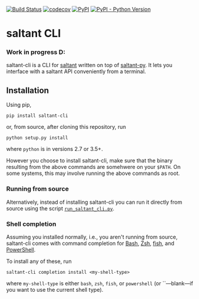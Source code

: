 [![Build Status](https://travis-ci.com/mwiens91/saltant-cli.svg?branch=master)](https://travis-ci.com/mwiens91/saltant-cli)
[![codecov](https://codecov.io/gh/mwiens91/saltant-cli/branch/master/graph/badge.svg)](https://codecov.io/gh/mwiens91/saltant-cli)
[![PyPI](https://img.shields.io/pypi/v/saltant-cli.svg)](https://pypi.org/project/saltant-cli/)
[![PyPI - Python Version](https://img.shields.io/pypi/pyversions/saltant-cli.svg)](https://pypi.org/project/saltant-cli/)

# saltant CLI

### Work in progress D:

saltant-cli is a CLI for [saltant](https://github.com/mwiens91/saltant)
written on top of [saltant-py](https://github.com/mwiens91/saltant-py).
It lets you interface with a saltant API conveniently from a terminal.

## Installation

Using pip,

```
pip install saltant-cli
```

or, from source, after cloning this repository, run

```
python setup.py install
```

where `python` is in versions 2.7 or 3.5+.

However you choose to install saltant-cli, make sure that the binary
resulting from the above commands are somehwere on your `$PATH`. On some
systems, this may involve running the above commands as root.

### Running from source

Alternatively, instead of installing saltant-cli you can run it directly
from source using the script [`run_saltant_cli.py`](run_saltant_cli.py).

### Shell completion

Assuming you installed normally, i.e., you aren't running from source,
saltant-cli comes with command completion for
[Bash](https://www.gnu.org/software/bash/), [Zsh](https://www.zsh.org/),
[fish](https://fishshell.com/), and
[PowerShell](https://docs.microsoft.com/en-us/powershell/scripting/powershell-scripting?view=powershell-6).

To install any of these, run

```
saltant-cli completion install <my-shell-type>
```

where `my-shell-type` is either `bash`, `zsh`, `fish`, or `powershell`
(or ``—blank—if you want to use the current shell type).
